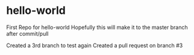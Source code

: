# hello-world
First Repo for hello-world
Hopefully this will make it to the master branch after commit/pull

Created a 3rd branch to test again
Created a pull request on branch #3
